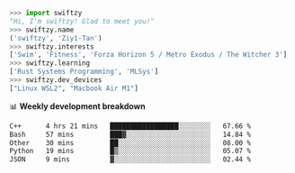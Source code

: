 ```python
>>> import swiftzy
"Hi, I'm swiftzy! Glad to meet you!"
>>> swiftzy.name
('swiftzy', 'Ziy1-Tan')
>>> swiftzy.interests
['Swim', 'Fitness', 'Forza Horizon 5 / Metro Exodus / The Witcher 3']
>>> swiftzy.learning
['Rust Systems Programming', 'MLSys']
>>> swiftzy.dev_devices
["Linux WSL2", "Macbook Air M1"]
```
📊 **Weekly development breakdown**
<!--START_SECTION:waka-->

```txt
C++      4 hrs 21 mins   █████████████████░░░░░░░░   67.66 %
Bash     57 mins         ███▓░░░░░░░░░░░░░░░░░░░░░   14.84 %
Other    30 mins         ██░░░░░░░░░░░░░░░░░░░░░░░   08.00 %
Python   19 mins         █▒░░░░░░░░░░░░░░░░░░░░░░░   05.07 %
JSON     9 mins          ▓░░░░░░░░░░░░░░░░░░░░░░░░   02.44 %
```

<!--END_SECTION:waka-->
